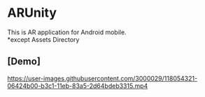 # ARUnity

This is AR application for Android mobile.  
*except Assets Directory

## [Demo]
https://user-images.githubusercontent.com/3000029/118054321-06424b00-b3c1-11eb-83a5-2d64bdeb3315.mp4




